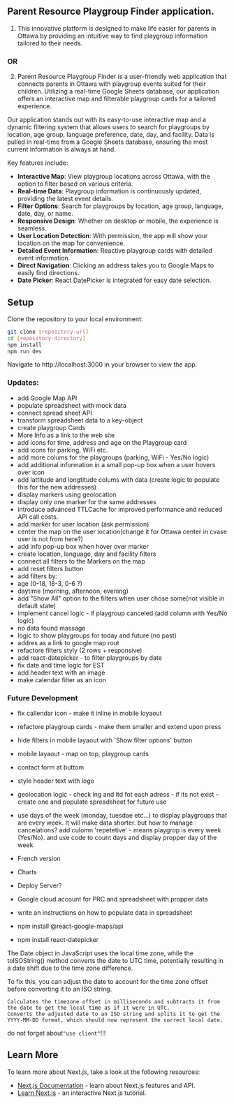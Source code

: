 ## Parent Resource Playgroup Finder application. 
1. This innovative platform is designed to make life easier for parents in Ottawa by providing an intuitive way to find playgroup information tailored to their needs.
### OR
2. Parent Resource Playgroup Finder is a user-friendly web application that connects parents in Ottawa with playgroup events suited for their children. Utilizing a real-time Google Sheets database, our application offers an interactive map and filterable playgroup cards for a tailored experience.


Our application stands out with its easy-to-use interactive map and a dynamic filtering system that allows users to search for playgroups by location, age group, language preference, date, day, and facility. Data is pulled in real-time from a Google Sheets database, ensuring the most current information is always at hand.

Key features include:
- **Interactive Map**: View playgroup locations across Ottawa, with the option to filter based on various criteria.
- **Real-time Data**: Playgroup information is continuously updated, providing the latest event details.
- **Filter Options**: Search for playgroups by location, age group, language, date, day, or name.
- **Responsive Design**: Whether on desktop or mobile, the experience is seamless.
- **User Location Detection**: With permission, the app will show your location on the map for convenience.
- **Detailed Event Information**: Reactive playgroup cards with detailed event information.
- **Direct Navigation**: Clicking an address takes you to Google Maps to easily find directions.
- **Date Picker**: React DatePicker is integrated for easy date selection.


## Setup

Clone the repository to your local environment:

```bash
git clone [repository-url]
cd [repository-directory]
npm install
npm run dev
```
Navigate to http://localhost:3000 in your browser to view the app.


### Updates:
- add Google Map API
- populate spreadsheet with mock data
- connect spread sheet API
- transform spreadsheet data to a key-object
- create playgroup Cards
- More Info as a link to the web site
- add icons for time, address and age on the Playgroup card
- add icons for parking, WiFi etc.
- add more colums for the playgroups (parking, WiFi - Yes/No logic)
- add additional information in a small pop-up box when a user hovers over icon
- add lattitude and longtitude colums with data (create logic to populate this for the new addresses)
- display markers using geolocation
- display only one marker for the same addresses
- introduce advanced TTLCache for improved performance and reduced API call costs.
- add marker for user location (ask permission)
- center the map on the user location(change it for Ottawa center in cvase user is not from here?)
- add info pop-up box when hover over marker
- create location, language, day and facility filters
- connect all filters to the Markers on the map
- add reset filters button
- add filters by:
 - age (0-18, 18-3, 0-6 ?)
 - daytime (morning, afternoon, evening)
- add "Show All" option to the filters when user chose some(not visible in default state)
- implement cancel logic - if playgroup canceled (add column with Yes/No logic)
- no data found massage
- logic to show playgroups for today and future (no past)
- addres as a link to google map rout
- refactore filters styly (2 rows + responsive)
- add react-datepicker - to filter playgroups by date
- fix date and time logic for EST
- add header text with an image
- make calendar filter as an icon

### Future Development
- fix callendar icon - make it inline in mobile loyaout
- refactore playgroup cards - make them smaller and extend upon press
- hide filters in mobile layaout with 'Show filter options' button
- mobile layaout - map on top, playgroup cards 
- contact form at buttom
- style header text with logo
- geolocation logic - check lng and ltd fot each adress - if its not exist - create one and populate spreadsheet for future use
- use days of the week (monday, tuesdae etc...) to display playgroups that are every week. It will make data shorter. but how to manage cancelations? add culomn 'repetetive' - means playgrop is every week (Yes/No). and use code to count days and display propper day of the week
- French version
- Charts
- Deploy Server?
- Google cloud account for PRC and spreadsheet with propper data
- write an instructions on how to populate data in spreadsheet

- npm install @react-google-maps/api
- npm install react-datepicker <br> 

The Date object in JavaScript uses the local time zone, while the toISOString() method converts the date to UTC time, potentially resulting in a date shift due to the time zone difference.

To fix this, you can adjust the date to account for the time zone offset before converting it to an ISO string.
```Sets the time to midnight for the selected date to avoid any shifts due to the time difference within the day.
Calculates the timezone offset in milliseconds and subtracts it from the date to get the local time as if it were in UTC.
Converts the adjusted date to an ISO string and splits it to get the YYYY-MM-DD format, which should now represent the correct local date.
```

do not forget about```"use client"```!!!

## Learn More

To learn more about Next.js, take a look at the following resources:

- [Next.js Documentation](https://nextjs.org/docs) - learn about Next.js features and API.
- [Learn Next.js](https://nextjs.org/learn) - an interactive Next.js tutorial.